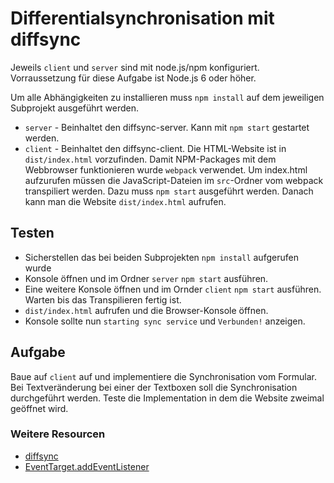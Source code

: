 # Differentialsynchronisation mit diffsync

Jeweils `client` und `server` sind mit node.js/npm konfiguriert. Vorraussetzung für diese Aufgabe ist Node.js 6 oder höher.

Um alle Abhängigkeiten zu installieren muss `npm install` auf dem jeweiligen Subprojekt ausgeführt werden.

* `server` - Beinhaltet den diffsync-server. Kann mit `npm start` gestartet werden.
* `client` - Beinhaltet den diffsync-client. Die HTML-Website ist in `dist/index.html` vorzufinden. Damit NPM-Packages mit dem Webbrowser funktionieren wurde `webpack` verwendet. Um index.html aufzurufen müssen die JavaScript-Dateien im `src`-Ordner vom webpack transpiliert werden. Dazu muss `npm start` ausgeführt werden. Danach kann man die Website `dist/index.html` aufrufen.

## Testen
* Sicherstellen das bei beiden Subprojekten `npm install` aufgerufen wurde
* Konsole öffnen und im Ordner `server` `npm start` ausführen.
* Eine weitere Konsole öffnen und im Ornder `client` `npm start` ausführen. Warten bis das Transpilieren fertig ist.
* `dist/index.html` aufrufen und die Browser-Konsole öffnen. 
* Konsole sollte nun `starting sync service` und `Verbunden!` anzeigen.

## Aufgabe
Baue auf `client` auf und implementiere die Synchronisation vom Formular. Bei Textveränderung bei einer der Textboxen soll die Synchronisation durchgeführt werden. Teste die Implementation in dem die Website zweimal geöffnet wird.

### Weitere Resourcen

* [diffsync](https://github.com/janmonschke/diffsync)
* [EventTarget.addEventListener](https://developer.mozilla.org/de/docs/Web/API/EventTarget/addEventListener)
